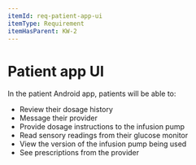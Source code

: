 ```yaml
---
itemId: req-patient-app-ui
itemType: Requirement
itemHasParent: KW-2
---
```


# Patient app UI

In the patient Android app, patients will be able to:

* Review their dosage history
* Message their provider
* Provide dosage instructions to the infusion pump
* Read sensory readings from their glucose monitor
* View the version of the infusion pump being used
* See prescriptions from the provider

